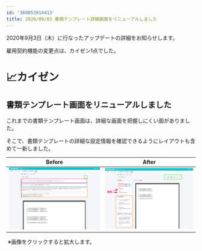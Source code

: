 ```yaml
---
id: '360053914413'
title: 2020/09/03 書類テンプレート詳細画面をリニューアルしました
---
```

2020年9月3日（木）に行なったアップデートの詳細をお知らせします。

雇用契約機能の変更点は、カイゼン1点でした。

# 📈カイゼン

## 書類テンプレート画面をリニューアルしました

これまでの書類テンプレート画面は、詳細な画面を把握しにくい面がありました。

そこで、書類テンプレートの詳細な設定情報を確認できるようにレイアウトも含めて一新しました。

| **Before** | **After** |
| --- | --- |
| ![301366e9-9ce4-4dcd-8384-452661ceab70.png](./301366e9-9ce4-4dcd-8384-452661ceab70.png) | ![2ffcce2f-1c96-4744-bf56-b2ce6f7f8791.png](./2ffcce2f-1c96-4744-bf56-b2ce6f7f8791.png) |

 ※画像をクリックすると拡大します。
